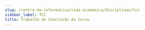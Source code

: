 ```yaml
---
slug: /centro-de-informatica/vida-academica/disciplinas/tcc
sidebar_label: TCC
title: Trabalho de Conclusão de Curso
---
```

